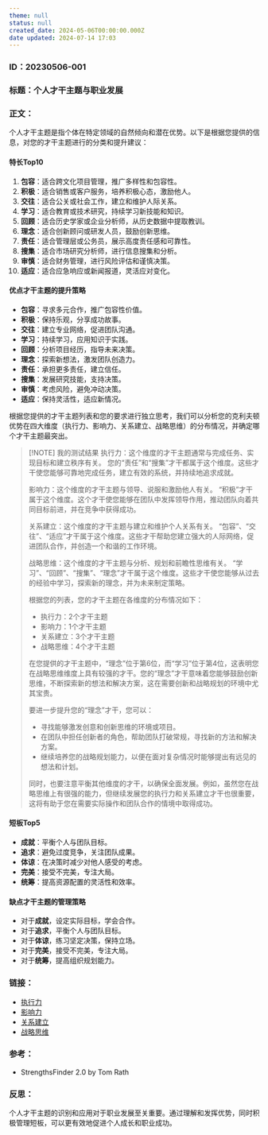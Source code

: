 ```yaml
---
theme: null
status: null
created_date: 2024-05-06T00:00:00.000Z
date updated: 2024-07-14 17:03
---
```


### **ID**：20230506-001

### **标题**：个人才干主题与职业发展

### **正文**：

个人才干主题是指个体在特定领域的自然倾向和潜在优势。以下是根据您提供的信息，对您的才干主题进行的分类和提升建议：

#### 特长Top10

1. **包容**：适合跨文化项目管理，推广多样性和包容性。
2. **积极**：适合销售或客户服务，培养积极心态，激励他人。
3. **交往**：适合公关或社会工作，建立和维护人际关系。
4. **学习**：适合教育或技术研究，持续学习新技能和知识。
5. **回顾**：适合历史学家或企业分析师，从历史数据中提取教训。
6. **理念**：适合创新顾问或研发人员，鼓励创新思维。
7. **责任**：适合管理层或公务员，展示高度责任感和可靠性。
8. **搜集**：适合市场研究分析师，进行信息搜集和分析。
9. **审慎**：适合财务管理，进行风险评估和谨慎决策。
10. **适应**：适合应急响应或新闻报道，灵活应对变化。

#### 优点才干主题的提升策略

- **包容**：寻求多元合作，推广包容性价值。
- **积极**：保持乐观，分享成功故事。
- **交往**：建立专业网络，促进团队沟通。
- **学习**：持续学习，应用知识于实践。
- **回顾**：分析项目经历，指导未来决策。
- **理念**：探索新想法，激发团队创造力。
- **责任**：承担更多责任，建立信任。
- **搜集**：发展研究技能，支持决策。
- **审慎**：考虑风险，避免冲动决策。
- **适应**：保持灵活性，适应新情况。

根据您提供的才干主题列表和您的要求进行独立思考，我们可以分析您的克利夫顿优势在四大维度（执行力、影响力、关系建立、战略思维）的分布情况，并确定哪个才干主题最突出。

> [!NOTE] 我的测试结果
> 执行力：这个维度的才干主题通常与完成任务、实现目标和建立秩序有关。
> 您的“责任”和“搜集”才干都属于这个维度。这些才干使您能够可靠地完成任务，建立有效的系统，并持续地追求成就。
>
> 影响力：这个维度的才干主题与领导、说服和激励他人有关。
> “积极”才干属于这个维度。这个才干使您能够在团队中发挥领导作用，推动团队向着共同目标前进，并在竞争中获得成功。
>
> 关系建立：这个维度的才干主题与建立和维护个人关系有关。
> “包容”、“交往”、“适应”才干属于这个维度。这些才干帮助您建立强大的人际网络，促进团队合作，并创造一个和谐的工作环境。
>
> 战略思维：这个维度的才干主题与分析、规划和前瞻性思维有关。
> “学习”、“回顾”、“搜集”、“理念”才干属于这个维度。这些才干使您能够从过去的经验中学习，探索新的理念，并为未来制定策略。
>
> 根据您的列表，您的才干主题在各维度的分布情况如下：
>
> - 执行力：2个才干主题
> - 影响力：1个才干主题
> - 关系建立：3个才干主题
> - 战略思维：4个才干主题
>
> 在您提供的才干主题中，“理念”位于第6位，而“学习”位于第4位，这表明您在战略思维维度上具有较强的才干。您的“理念”才干意味着您能够鼓励创新思维，不断探索新的想法和解决方案，这在需要创新和战略规划的环境中尤其宝贵。
>
> 要进一步提升您的“理念”才干，您可以：
>
> - 寻找能够激发创意和创新思维的环境或项目。
> - 在团队中担任创新者的角色，帮助团队打破常规，寻找新的方法和解决方案。
> - 继续培养您的战略规划能力，以便在面对复杂情况时能够提出有远见的想法和计划。
>
> 同时，也要注意平衡其他维度的才干，以确保全面发展。例如，虽然您在战略思维上有很强的能力，但继续发展您的执行力和关系建立才干也很重要，这将有助于您在需要实际操作和团队合作的情境中取得成功。

#### 短板Top5

- **成就**：平衡个人与团队目标。
- **追求**：避免过度竞争，关注团队成果。
- **体谅**：在决策时减少对他人感受的考虑。
- **完美**：接受不完美，专注大局。
- **统筹**：提高资源配置的灵活性和效率。

#### 缺点才干主题的管理策略

- 对于**成就**，设定实际目标，学会合作。
- 对于**追求**，平衡个人与团队目标。
- 对于**体谅**，练习坚定决策，保持立场。
- 对于**完美**，接受不完美，专注大局。
- 对于**统筹**，提高组织规划能力。

### **链接**：

- [执行力](20230506-002)
- [影响力](20230506-007)
- [关系建立](20230506-004)
- [战略思维](20230506-001)

### **参考**：

- StrengthsFinder 2.0 by Tom Rath

### **反思**：

个人才干主题的识别和应用对于职业发展至关重要。通过理解和发挥优势，同时积极管理短板，可以更有效地促进个人成长和职业成功。